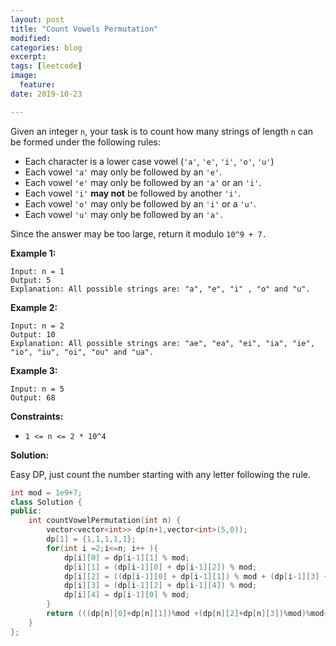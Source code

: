 ```yaml
---
layout: post
title: "Count Vowels Permutation"
modified:
categories: blog
excerpt:
tags: [leetcode]
image:
  feature:
date: 2019-10-23

---
```




Given an integer `n`, your task is to count how many strings of length `n` can be formed under the following rules:

- Each character is a lower case vowel (`'a'`, `'e'`, `'i'`, `'o'`, `'u'`)
- Each vowel `'a'` may only be followed by an `'e'`.
- Each vowel `'e'` may only be followed by an `'a'` or an `'i'`.
- Each vowel `'i'` **may not** be followed by another `'i'`.
- Each vowel `'o'` may only be followed by an `'i'` or a `'u'`.
- Each vowel `'u'` may only be followed by an `'a'.`

Since the answer may be too large, return it modulo `10^9 + 7.`

 

**Example 1:**

```
Input: n = 1
Output: 5
Explanation: All possible strings are: "a", "e", "i" , "o" and "u".
```

**Example 2:**

```
Input: n = 2
Output: 10
Explanation: All possible strings are: "ae", "ea", "ei", "ia", "ie", "io", "iu", "oi", "ou" and "ua".
```

**Example 3:** 

```
Input: n = 5
Output: 68
```

 

**Constraints:**

- `1 <= n <= 2 * 10^4`



**Solution:**

Easy DP, just count the number starting with any letter following the rule.

```c++
int mod = 1e9+7;
class Solution {
public:
    int countVowelPermutation(int n) {
        vector<vector<int>> dp(n+1,vector<int>(5,0));
        dp[1] = {1,1,1,1,1};
        for(int i =2;i<=n; i++ ){
            dp[i][0] = dp[i-1][1] % mod;
            dp[i][1] = (dp[i-1][0] + dp[i-1][2]) % mod;
            dp[i][2] = ((dp[i-1][0] + dp[i-1][1]) % mod + (dp[i-1][3] + dp[i-1][4]) % mod) % mod;
            dp[i][3] = (dp[i-1][2] + dp[i-1][4]) % mod;
            dp[i][4] = dp[i-1][0] % mod;
        }
        return (((dp[n][0]+dp[n][1])%mod +(dp[n][2]+dp[n][3])%mod)%mod+dp[n][4])%mod;
    }
};
```

